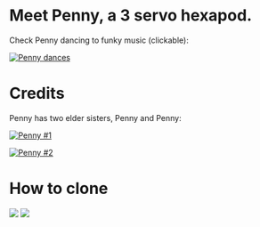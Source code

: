 # Meet Penny, a 3 servo hexapod.

Check Penny dancing to funky music (clickable):

[![Penny dances](https://img.youtube.com/vi/quMe5CEoOok/0.jpg)](https://youtu.be/quMe5CEoOok)

# Credits

Penny has two elder sisters, Penny and Penny:

[![Penny #1](https://img.youtube.com/vi/7Py03SH5DbE/0.jpg)](https://youtu.be/7Py03SH5DbE)

[![Penny #2](https://img.youtube.com/vi/PiVTC8JhZTQ/0.jpg)](https://youtu.be/PiVTC8JhZTQ)

# How to clone

![](https://raw.githubusercontent.com/ssloy/penny/master/doc/penny-body-print.jpg)
![](https://raw.githubusercontent.com/ssloy/penny/master/doc/proximity-sensor.gif)
